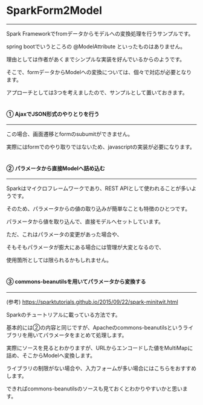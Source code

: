 # SparkForm2Model
---
Spark Frameworkでfromデータからモデルへの変換処理を行うサンプルです。   

spring bootでいうところの @ModelAttribute といったものはありません。  

理由としては作者があくまでシンプルな実装を好んでいるからのようです。  

そこで、formデータからModelへの変換については、個々で対応が必要となります。    

アプローチとしては3つを考えましたので、サンプルとして置いておきます。<br><br>

#### ① AjaxでJSON形式のやりとりを行う 
***

この場合、画面遷移とformのsubumitができません。

実際にはformでのやり取りではないため、javascriptの実装が必要になります。 <br><br> 
#### ② パラメータから直接Modelへ詰め込む
***
Sparkはマイクロフレームワークであり、REST APIとして使われることが多いようです。  

そのため、パラメータからの値の取り込みが簡単なことも特徴のひとつです。  

パラメータから値を取り込んで、直接モデルへセットしています。  

ただ、これはパラメータの変更があった場合や、  

そもそもパラメータが膨大にある場合には管理が大変となるので、  

使用箇所としては限られるかもしれません。<br><br>

#### ③ commons-beanutilsを用いてパラメータから変換する  
***
(参考) https://sparktutorials.github.io/2015/09/22/spark-minitwit.html  

Sparkのチュートリアルに載っている方法です。  

基本的には②の内容と同じですが、Apacheのcommons-beanutilsというライブラリを用いてパラメータをまとめて処理します。    

実際にソースを見るとわかりますが、URLからエンコードした値をMultiMapに詰め、そこからModelへ変換します。  

ライブラリの制限がない場合や、入力フォームが多い場合にはこちらをおすすめします。    

できればcommons-beanutilsのソースも見ておくとわかりやすいかと思います。